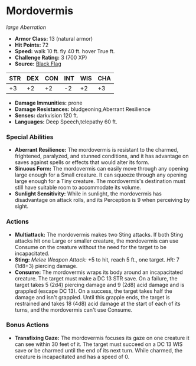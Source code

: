 # Mordovermis

*large* *Aberration*

- **Armor Class:** 13 (natural armor)
- **Hit Points:** 72 
- **Speed:** walk 10 ft. fly 40 ft. hover True ft.
- **Challenge Rating:** 3 (700 XP)
- **Source:** [Black Flag](https://koboldpress.com/kpstore/product/tovrpg-pg-mv/)

| STR | DEX | CON | INT | WIS | CHA |
| --- | --- | --- | --- | --- | --- |
| +3 | +2 | +2 | -2 | +2 | +3 |

- **Damage Immunities:** prone
- **Damage Resistances:** bludgeoning,Aberrant Resilience
- **Senses:** darkvision 120 ft.
- **Languages:** Deep Speech,telepathy 60 ft.

### Special Abilities

- **Aberrant Resilience:** The mordovermis is resistant to the charmed, frightened, paralyzed, and stunned conditions, and it has advantage on saves against spells or effects that would alter its form.
- **Sinuous Form:** The mordovermis can easily move through any opening large enough for a Small creature. It can squeeze through any opening large enough for a Tiny creature. The mordovermis's destination must still have suitable room to accommodate its volume.
- **Sunlight Sensitivity:** While in sunlight, the mordovermis has disadvantage on attack rolls, and its Perception is 9 when perceiving by sight.

### Actions

- **Multiattack:** The mordovermis makes two Sting attacks. If both Sting attacks hit one Large or smaller creature, the mordovermis can use Consume on the creature without the need for the target to be incapacitated.
- **Sting:** _Melee Weapon Attack:_ +5 to hit, reach 5 ft., one target. _Hit:_ 7 (1d8+3) piercing damage.
- **Consume:** The mordovermis wraps its body around an incapacitated creature. The target must make a DC 13 STR save. On a failure, the target takes 5 (2d4) piercing damage and 9 (2d8) acid damage and is grappled (escape DC 13). On a success, the target takes half the damage and isn't grappled. Until this grapple ends, the target is restrained and takes 18 (4d8) acid damage at the start of each of its turns, and the mordovermis can't use Consume.

### Bonus Actions

- **Transfixing Gaze:** The mordovermis focuses its gaze on one creature it can see within 30 feet of it. The target must succeed on a DC 13 WIS save or be charmed until the end of its next turn. While charmed, the creature is incapacitated and has a speed of 0.
